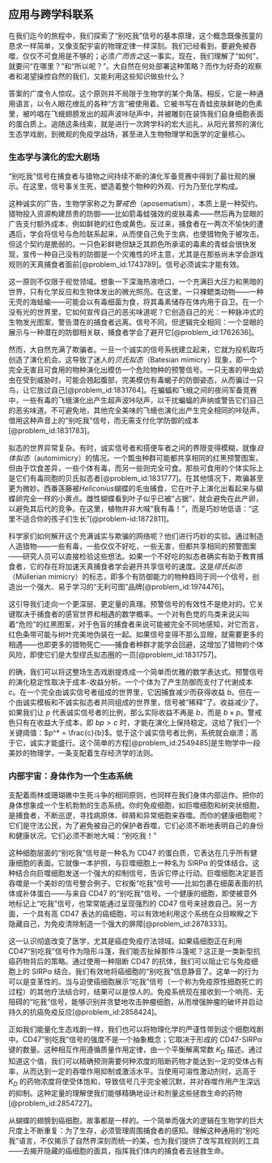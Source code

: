 ## 应用与跨学科联系

在我们迄今的旅程中，我们探索了“别吃我”信号的基本原理，这个概念既像孩童的恳求一样简单，又像支配宇宙的物理定律一样深刻。我们已经看到，要避免被吞噬，仅仅不可食用是不够的；必须*广而告之*这一事实。现在，我们理解了“如何”，就要问“在哪里？”和“所以呢？”。大自然在何处部署这种策略？而作为好奇的观察者和渴望操控自然的我们，又能利用这些知识做些什么？

答案的广度令人惊叹。这个原则并不局限于生物学的某个角落。相反，它是一种通用语言，以令人眼花缭乱的各种“方言”被使用着。它被书写在青蛙皮肤鲜艳的色素里，被吟唱在飞蛾翅膀发出的超声波咔哒声中，并被雕刻在装饰我们自身细胞表面的蛋白质上。追随这条线索，就是进行一次跨学科的宏大巡礼，从阳光普照的演化生态学戏剧，到微观的免疫学战场，甚至进入生物物理学和医学的定量核心。

### 生态学与演化的宏大剧场

“别吃我”信号在捕食者与猎物之间持续不断的演化军备竞赛中得到了最壮观的展示。在这里，信号事关生死，塑造着整个物种的外观、行为乃至化学构成。

这种诚实的广告，生物学家称之为*警戒色*（aposematism），本质上是一种契约。猎物投入资源构建昂贵的防御——比如箭毒蛙强效的皮肤毒素——然后再为显眼的广告支付额外成本，例如鲜艳的红色或黄色。反过来，捕食者在一两次不愉快的遭遇后，学会将信号与危险联系起来，从而使自己免于生病，也使猎物免于被攻击。但这个契约是脆弱的。一只色彩鲜艳但缺乏其颜色所承诺的毒素的青蛙会很快发现，宣传一种自己没有的防御是一个灾难性的坏主意，尤其是在那些尚未学会游戏规则的天真捕食者面前[@problem_id:1743789]。信号必须诚实才能有效。

这一原则不仅限于视觉领域。想象一下深海热液喷口，一个充满巨大压力和黑暗的世界，只有化学反应和生物体发出的微光照亮。在这里，一只裸鳃类动物——一种无壳的海蛞蝓——可能会以有毒细菌为食，将其毒素储存在体内用于自卫。在一个没有光的世界里，它如何宣传自己的恶劣味道呢？它创造自己的光：一种脉冲式的生物发光图案，警告潜在的捕食者远离。信号不同，但逻辑完全相同：一个显眼的展示与一种潜在的防御相关联，捕食者学会了避开它[@problem_id:1762636]。

然而，大自然充满了欺骗者。一旦一个诚实的信号系统建立起来，它就为投机取巧创造了演化机会。这导致了迷人的*贝氏拟态*（Batesian mimicry）现象，即一个完全无害且可食用的物种演化出模仿一个危险物种的预警信号。一只无害的甲虫幼虫在受到威胁时，可能会翘起腹部，完美模仿有毒蝎子的防御姿态，从而骗过一只鸟，让它放过自己[@problem_id:1831764]。在蝙蝠和飞蛾之间的夜间军备竞赛中，一些有毒的飞蛾演化出产生超声波咔哒声，以干扰蝙蝠的声纳或警告它们自己的恶劣味道。不可避免地，其他完全美味的飞蛾也演化出产生完全相同的咔哒声，借用这种声音上的“别吃我”信号，而无需支付化学防御的成本[@problem_id:1831783]。

拟态的世界异常复杂。有时，诚实信号者和搭便车者之间的界限变得模糊，就像*自体拟态*（automimicry）的情况。一个瓢虫种群可能都共享相同的红黑预警图案，但由于饮食差异，一些个体有毒，而另一些则完全可食。那些可食用的个体实际上是它们有毒同胞的贝氏拟态者[@problem_id:1831777]。在其他情况下，欺骗甚至更为微妙。西番莲藤被*Heliconius*蝴蝶的毛虫捕食，它在叶子上演化出看起来与蝴蝶卵完全一样的小黄点。雌性蝴蝶看到叶子似乎已被“占据”，就会避免在此产卵，以避免其后代的竞争。在这里，植物并非大喊“我有毒！”，而是巧妙地低语：“这里不适合你的孩子们生长”[@problem-id:1872811]。

科学家们如何解开这个充满诚实与欺骗的网络呢？他们进行巧妙的实验。通过制造人造猎物——一些有毒，一些仅仅不好吃，一些无害，但都共享相同的预警图案——研究人员可以直接检验这些想法。如果一个不好吃的拟态者确实有助于教育捕食者，它的存在将加速天真捕食者学会避开共享信号的速度。这是*缪氏拟态*（Müllerian mimicry）的标志，即多个有防御能力的物种趋同于同一个信号，创造出一个强大、易于学习的“无利可图”品牌[@problem_id:1974476]。

这引导我们走向一个更深层、更定量的真理。预警信号的有效性不是绝对的。它关键取决于捕食者的感官世界和相遇的数学概率。一个对有色觉的鸟类来说尖叫着“危险”的红黑图案，对于色盲的捕食者来说可能被完全不同地感知，对它而言，红色条带可能与树叶完美地伪装在一起。如果信号变得不那么显眼，就需要更多的相遇——也即更多的猎物死亡——捕食者种群才能学会回避，这增加了猎物的个体风险，即使它们是大型缪氏拟态圈的一员[@problem_id:1831757]。

的确，我们可以将这整场生态戏剧提炼成一个简单而优雅的数学表达式。预警信号的演化稳定性取决于成本-收益分析。一个个体为了产生防御而支付了代谢成本 $c$。在一个完全由诚实信号者组成的世界里，它因捕食减少而获得收益 $b$。但在一个由诚实模板和不诚实拟态者共同组成的世界里，信号被“稀释”了。收益减少了。如果我们让 $p$ 代表诚实信号者的比例，那么实际收益不再是 $b$，而是 $b \times p$。警戒色只有在收益大于成本，即 $bp > c$ 时，才能在演化上保持稳定。这给了我们一个关键阈值：$p^* = \frac{c}{b}$。低于这个诚实信号者比例，系统就会崩溃；高于它，诚实才能盛行。这个简单的方程[@problem_id:2549485]是生物学中一段美妙的物理学，一条支配着生存经济学的法则。

### 内部宇宙：身体作为一个生态系统

支配着雨林或珊瑚礁中生死斗争的相同原则，也同样在我们身体内部运作。把你的身体想象成一个生机勃勃的生态系统。你的免疫细胞，如巨噬细胞和树突状细胞，是捕食者，不断巡逻，寻找病原体、碎屑和异常细胞来吞噬。而你的健康细胞呢？它们是守法公民，为了避免被自己的保护者吞噬，它们必须不断地表明自己的身份和健康状况。它们必须不断地大喊：“别吃我！”

这种细胞层面的“别吃我”信号是一种名为 CD47 的蛋白质，它表达在几乎所有健康细胞的表面。它就像一本护照，与巨噬细胞上一种名为 SIRPα 的受体结合。这种结合向巨噬细胞发送一个强大的抑制信号，告诉它停止行动。巨噬细胞决定是否吞噬是一个美妙的信号整合例子。它权衡“吃我”信号——比如包裹在细菌表面的抗体或补体蛋白——与来自 CD47 的“别吃我”信号。一个健康的细胞，即使被意外地标记上“吃我”信号，也常常能通过呈现强烈的 CD47 信号来拯救自己。另一方面，一个具有高 CD47 表达的癌细胞，可以有效地利用这个系统在众目睽睽之下隐藏自己，为免疫清除制造一个强大的屏障[@problem_id:2878333]。

这一认识彻底改变了医学，尤其是癌症免疫疗法领域。如果癌细胞正在利用 CD47“别吃我”信号作为隐形斗篷，我们能否扯掉那件斗篷呢？这正是一类新型抗癌药物背后的策略。通过使用一种阻断 CD47 的抗体，我们可以阻止它与免疫细胞上的 SIRPα 结合。我们有效地将癌细胞的“别吃我”信息静音了。这单一的行为可以是变革性的。当与迫使癌细胞展示“吃我”信号（一个称为免疫原性细胞死亡的过程）的其他疗法结合时，结果可以是惊人的。免疫系统现在接收到一个响亮、无阻碍的“吃我”信号，能够识别并贪婪地攻击肿瘤细胞，从而增强肿瘤的破坏并启动持久的抗癌免疫反应[@problem_id:2858424]。

正如我们能量化生态戏剧一样，我们也可以将物理化学的严谨性带到这个细胞戏剧中。CD47“别吃我”信号的强度不是一个抽象概念；它取决于形成的 CD47-SIRPα 键的数量。这种相互作用遵循质量作用定律，由一个平衡解离常数 $K_D$ 描述。通过知道这个值，我们可以精确预测需要何种浓度的阻断药物才能达到一定的受体占有率，从而达到一定的吞噬作用抑制或激活水平。当使用可溶性激动剂时，远高于 $K_D$ 的药物浓度将使受体饱和，导致信号几乎完全被沉默，并对吞噬作用产生深远的抑制。这种定量的理解使我们能够精确地设计和剂量这些拯救生命的药物[@problem_id:2854727]。

从蝴蝶的翅膀到癌细胞，故事都是一样的。一个简单而强大的逻辑在生物学的巨大尺度上不断重复：为了生存，必须管理周围捕食者的感知。理解这种通用的“别吃我”语言，不仅揭示了自然界深刻而统一的美，也为我们提供了改写其规则的工具——去揭开隐藏的癌细胞的面具，指挥我们体内的捕食者去拯救生命。